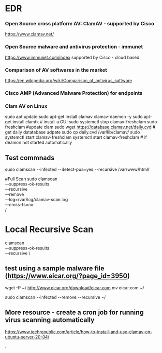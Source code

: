 # EDR

### Open Source cross platform AV: ClamAV - supported by Cisco
https://www.clamav.net/

### Open Source malware and antivirus protection - immunet 
https://www.immunet.com/index supported by Cisco - cloud based

### Comparison of AV softwares in the market
https://en.wikipedia.org/wiki/Comparison_of_antivirus_software

### Cisco AMP (Advanced Malware Protection) for endpoints

### Clam AV on Linux
sudo apt update
sudo apt-get install clamav clamav-daemon -y
sudo apt-get install clamtk # install a GUI
sudo systemctl stop clamav-freshclam
sudo freshclam #update clam
sudo wget https://database.clamav.net/daily.cvd # get daily datatabase udpate
sudo cp daily.cvd /var/lib/clamav/
sudo systemctl start clamav-freshclam
systemctl start clamav-freshclam # if deamon not started automatically


## Test commnads
sudo clamscan --infected --detect-pua=yes --recursive /var/www/html/

#Full Scan
sudo clamscan \
  --suppress-ok-results \
  --recursive \
  --remove \
  --log=/var/log/clamav-scan.log \
  --cross-fs=no \
  /


# Local Recursive Scan
clamscan \
  --suppress-ok-results \
  --recursive \
  
  
## test using a sample malware file (**https://www.eicar.org/?page_id=3950**)
wget -P ~/ http://www.eicar.org/download/eicar.com
mv eicar.com ~/

sudo clamscan --infected --remove --recursive ~/


## More resource - create a cron job for running virus scanning automatically
https://www.techrepublic.com/article/how-to-install-and-use-clamav-on-ubuntu-server-20-04/



  .
